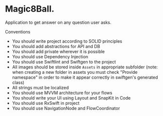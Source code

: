 # Magic8Ball.
Application to get answer on any question user asks.

Conventions
- You should write project according to SOLID principles
- You should add abstractions for API and DB
- You should add private wherever it is possible
- You should use Dependency Injection
- You should use Swiftlint and Swiftgen to the project
- All images should be stored inside `Assets` in appropriate subfolder (note: when creating a new folder in assets you must check "Provide namespace" in order to make it appear correctly in swiftgen's generated class)
- All strings must be localized
- You should use MVVM architecture for your flows
- You should write your UI using Layout and SnapKit in Code
- You should use RxSwift in project
- You should use NavigationNode and FlowCoordinator
